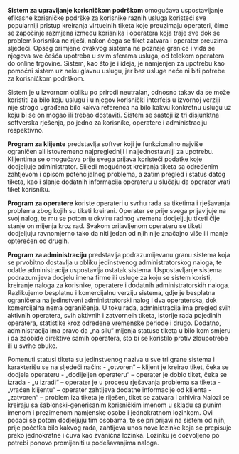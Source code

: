 **Sistem za upravljanje korisničkom podrškom** omogućava uspostavljanje efikasne korisničke podrške za korisnike raznih usluga koristeći sve popularniji pristup kreiranja virtuelnih tiketa koje preuzimaju operateri, čime se započinje razmjena između korisnika i operatera koja traje sve dok se problem korisnika ne riješi, nakon čega se tiket zatvara i operater preuzima sljedeći. Opseg primjene ovakvog sistema ne poznaje granice i viđa se njegova sve češća upotreba u svim sferama usluga, od telekom operatera do online trgovine. Sistem, kao što je i ideja, je namjenjen za upotrebu kao pomoćni sistem uz neku glavnu uslugu, jer bez usluge neće ni biti potrebe za korisničkom podrškom. 

Sistem je u izvornom obliku po prirodi neutralan, odnosno takav da se može koristiti za bilo koju uslugu i u njegov korisnički interfejs u izvornoj verziji nije strogo ugrađena bilo kakva referenca na bilo kakvu konkretnu uslugu uz koju bi se on mogao ili trebao dostaviti. Sistem se sastoji iz tri disjunktna softverska rješenja, po jedno za korisnike, operatere i administraciju respektivno. 

**Program za klijente** predstavlja softver koji je funkcionalno najviše ograničen ali istovremeno najpregledniji i najjednostavniji za upotrebu. Klijentima se omogućava prije svega prijava koristeći podatke koje dodjeljuje administrator. Slijedi mogućnost kreiranja tiketa sa određenim zahtjevom i opisom potencijalnog problema, a zatim pregled i status datog tiketa, kao i slanje dodatnih informacija operateru u slučaju da operater vrati tiket korisniku. 

**Program za operatere** koriste operateri u svrhu rada sa tiketima i rješavanja problema zbog kojih su tiketi kreirani. Operater se prije svega prijavljuje na svoj nalog, te mu se potom u okviru radnog vremena dodjeljuju tiketi čije stanje on mijenja kroz rad. Svakom prijavljenom operateru se tiketi dodjeljuju ravnomjerno tako da niti jedan od njih nije značajno više ili manje opterećen od drugih. 

**Program za administraciju** predstavlja podrazumijevanu granu sistema koja se prvobitno dostavlja u obliku jedinstvenog administratorskog naloga, te odatle administracija uspostavlja ostatak sistema. Uspostavljanje sistema podrazumijeva dodjelu imena firme ili usluge za koju se sistem koristi, kreiranje naloga za korisnike, operatere i dodatnih administratorskih naloga. Razlikujemo besplatnu i komercijalnu verziju sistema, gdje je besplatna ograničena na jedinstveni administratorski nalog i dva operaterska, dok komercijalna nema ograničenja. U toku rada, administracija ima pregled svih aktivnih operatera, svih aktivnih i zatvorneih tiketa, istorije rada pojedinih operatera, statistike kroz određene vremenske periode i drugo. Dodatno, administracija ima pravo da „na silu“ mijenja statuse tiketa u bilo kom smjeru i da zaobiđe direktive samih operatera, što bi se koristilo protiv zloupotrebe ili u svrhe obuke. 

Pomenuti statusi tiketa su jedinstvenog naziva u sve tri grane sistema i karakterišu se na sljedeći način: - „otvoren“ – klijent je kreirao tiket, čeka se dodjela operateru - „dodijeljen operateru“ – operater je dobio tiket, čeka se izrada - „u izradi“ – operater je u procesu rješavanja problema sa tiketa - „vraćen klijentu“ – operater zahtijeva dodatne informacije od klijenta - „zatvoren“ – problem iza tiketa je riješen, tiket se zatvara i arhivira Nalozi se kreiraju sa šablonski-generisanim korisničkim imenom u skladu sa punim imenom i prezimenom namjenske osobe i jednokratnom lozinkom. Ovi podaci se potom dodjeljuju tim osobama, te se pri prijavi na sistem od njih, prije početka bilo kakvog rada, zahtijeva unos nove lozinke koja se prepisuje preko jednokratne i čuva kao zvanična lozinka. Lozinku je dozvoljeno po potrebi ponovo promijeniti u podešavanjima naloga.
